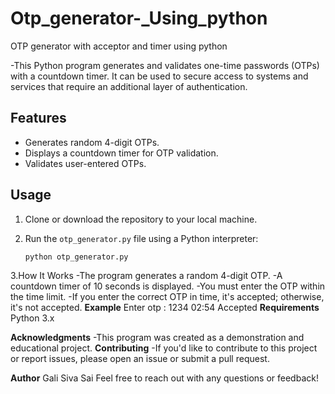 # Otp_generator-_Using_python
OTP generator with acceptor and timer using python


-This Python program generates and validates one-time passwords (OTPs) with a countdown timer. It can be used to secure access to systems and services that require an additional layer of authentication.

## Features

- Generates random 4-digit OTPs.
- Displays a countdown timer for OTP validation.
- Validates user-entered OTPs.

## Usage

1. Clone or download the repository to your local machine.

2. Run the `otp_generator.py` file using a Python interpreter:

   ```shell
   python otp_generator.py
3.How It Works
-The program generates a random 4-digit OTP.
-A countdown timer of 10 seconds is displayed.
-You must enter the OTP within the time limit.
-If you enter the correct OTP in time, it's accepted; otherwise, it's not accepted.
**Example**
  Enter otp : 1234
  02:54
  Accepted
**Requirements**
  Python 3.x
  
**Acknowledgments**
-This program was created as a demonstration and educational project.
**Contributing**
-If you'd like to contribute to this project or report issues, please open an issue or submit a pull request.

**Author**
Gali Siva Sai
Feel free to reach out with any questions or feedback!
